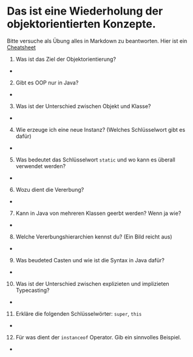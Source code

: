 # Das ist eine Wiederholung der objektorientierten Konzepte.

Bitte versuche als Übung alles in Markdown zu beantworten. Hier ist ein [Cheatsheet](https://github.com/adam-p/markdown-here/wiki/Markdown-Cheatsheet)

1. Was ist das Ziel der Objektorientierung?
 * 
2. Gibt es OOP nur in Java?
 * 
3. Was ist der Unterschied zwischen Objekt und Klasse?
 * 
4. Wie erzeuge ich eine neue Instanz? (Welches Schlüsselwort gibt es dafür)
 * 
5. Was bedeutet das Schlüsselwort `static` und wo kann es überall verwendet werden?
 * 
6. Wozu dient die Vererbung?
 * 
7. Kann in Java von mehreren Klassen geerbt werden? Wenn ja wie?
 * 
8. Welche Vererbungshierarchien kennst du? (Ein Bild reicht aus)
  * 
9. Was beudeted Casten und wie ist die Syntax in Java dafür?
  * 
10. Was ist der Unterschied zwischen explizieten und implizieten Typecasting?
 * 
11. Erkläre die folgenden Schlüsselwörter: `super`, `this`
 * 
12. Für was dient der `instanceof` Operator. Gib ein sinnvolles Beispiel.
 * 

